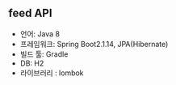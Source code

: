 ## feed API

* 언어: Java 8
* 프레임워크: Spring Boot2.1.14, JPA(Hibernate)
* 빌드 툴: Gradle
* DB: H2
* 라이브러리 : lombok
